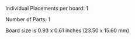 Individual Placements per board: 1

Number of Parts: 1


Board size is 0.93 x 0.61 inches (23.50 x 15.60 mm)


